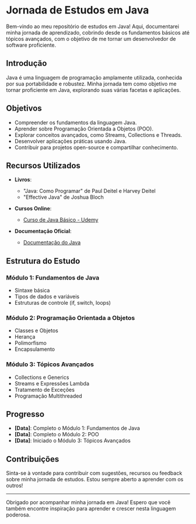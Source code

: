 # Jornada de Estudos em Java

Bem-vindo ao meu repositório de estudos em Java! Aqui, documentarei minha jornada de aprendizado, cobrindo desde os fundamentos básicos até tópicos avançados, com o objetivo de me tornar um desenvolvedor de software proficiente.

## Introdução

Java é uma linguagem de programação amplamente utilizada, conhecida por sua portabilidade e robustez. Minha jornada tem como objetivo me tornar proficiente em Java, explorando suas várias facetas e aplicações.

## Objetivos

- Compreender os fundamentos da linguagem Java.
- Aprender sobre Programação Orientada a Objetos (POO).
- Explorar conceitos avançados, como Streams, Collections e Threads.
- Desenvolver aplicações práticas usando Java.
- Contribuir para projetos open-source e compartilhar conhecimento.

## Recursos Utilizados

- **Livros**:
  - "Java: Como Programar" de Paul Deitel e Harvey Deitel
  - "Effective Java" de Joshua Bloch

- **Cursos Online**:
  - [Curso de Java Básico - Udemy](https://www.udemy.com/course/fundamentos-de-programacao-com-java/?couponCode=ST15MT100124B)
  
- **Documentação Oficial**:
  - [Documentação do Java](https://docs.oracle.com/javase/8/docs/api/)

## Estrutura do Estudo

### Módulo 1: Fundamentos de Java
- Sintaxe básica
- Tipos de dados e variáveis
- Estruturas de controle (if, switch, loops)

### Módulo 2: Programação Orientada a Objetos
- Classes e Objetos
- Herança
- Polimorfismo
- Encapsulamento

### Módulo 3: Tópicos Avançados
- Collections e Generics
- Streams e Expressões Lambda
- Tratamento de Exceções
- Programação Multithreaded

## Progresso

- **[Data]**: Completo o Módulo 1: Fundamentos de Java
- **[Data]**: Completo o Módulo 2: POO
- **[Data]**: Iniciado o Módulo 3: Tópicos Avançados

## Contribuições

Sinta-se à vontade para contribuir com sugestões, recursos ou feedback sobre minha jornada de estudos. Estou sempre aberto a aprender com os outros!

---

Obrigado por acompanhar minha jornada em Java! Espero que você também encontre inspiração para aprender e crescer nesta linguagem poderosa.

